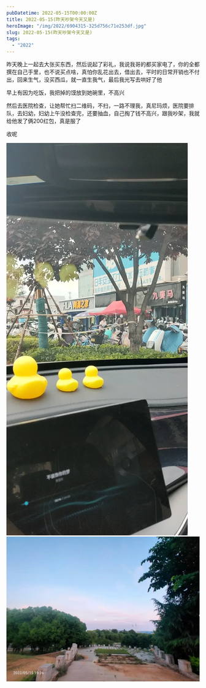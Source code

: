 ```yaml
---
pubDatetime: 2022-05-15T00:00:00Z
title: 2022-05-15(昨天吵架今天又是)
heroImage: "/img/2022/6904315-325d756c71e253df.jpg"
slug: 2022-05-15(昨天吵架今天又是)
tags:
  - "2022"
---
```


昨天晚上一起去大张买东西，然后说起了彩礼，我说我哥的都买家电了，你的全都撰在自己手里，也不说买点啥，真怕你乱花出去，借出去，平时的日常开销也不付出，回来生气，没买西瓜，就一直生我气，最后我光写去哄好了他

早上有因为吃饭，我把掉的馍放到她碗里，不高兴

然后去医院检查，让她帮忙扫二维码，不扫，一路不理我，真尼玛烦，医院要排队，去妇幼，妇幼上午没检查完，还要抽血，自己掏了钱不高兴，跟我吵架，我就给他发了俩200红包，真是服了

收呢

![](../../../../public/img/2022/6904315-325d756c71e253df.jpg)
![](../../../../public/img/2022/6904315-6ec31ec4819bb001.jpg)
